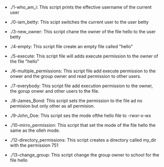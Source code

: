 * ./1-who_am_i: This script prints the effective username of the current user

* ./0-iam_betty: This scipt switches the current user to the user betty

* ./3-new_owner: This script chane the owner of the file hello to the user betty

* ./4-empty: This script file create an empty file called "hello"

* ./5-execute: This script file will adds execute permission to the owner of the file "hello"

* ./6-multiple_permissions: This script file add execute permission to the onwer and the group owner and read permission to other users.

* ./7-everybody: This script file add execution permission to the owner, the gorup onwer and other users to the file.

* ./8-James_Bond: This script sets the permission to the file ad no permision but only other as all permision.

* ./9-John_Doe: This script ses the mode ofthe hello file to -rwxr-x-wx

* ./10-mirro_permission: This script that set the mode of the file hello the same as the olleh mode.

* ./12-directory_permissions: This script creates a directory called my_dir with the permission 751

* ./13-change_group: This script change the group owner to school for the file hello
